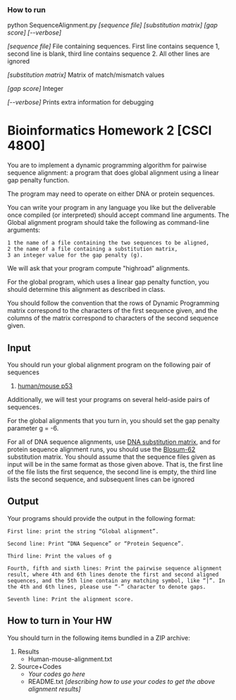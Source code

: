 ### How to run

python SequenceAlignment.py *[sequence file]* *[substitution matrix]* *[gap score]* *[--verbose]*

*[sequence file]* File containing sequences. First line contains sequence 1, second line is blank, third line contains sequence 2. All other lines are ignored

*[substitution matrix]* Matrix of match/mismatch values

*[gap score]* Integer

*[--verbose]* Prints extra information for debugging

# Bioinformatics Homework 2 [CSCI 4800]

You are to implement a dynamic programming algorithm for pairwise sequence alignment: 
a program that does global alignment using a linear gap penalty function.

The program may need to operate on either DNA or protein sequences.

You can write your program in any language you like but the deliverable once compiled (or interpreted) should accept command line arguments. 
The Global alignment program should take the following as command-line arguments: 

    1 the name of a file containing the two sequences to be aligned, 
    2 the name of a file containing a substitution matrix, 
    3 an integer value for the gap penalty (g). 

We will ask that your program compute "highroad" alignments. 

For the global program, which uses a linear gap penalty function, you should determine this alignment as described in class. 

You should follow the convention that the rows of Dynamic Programming matrix correspond to the characters of the first sequence given, and the columns of the matrix correspond to characters of the second sequence given. 

## Input
You should run your global alignment program on the following pair of sequences

1. [human/mouse p53](https://drive.google.com/file/d/1nQ3MSouNVDC2aK5Xkk3vwJOoliEsl9Ru/view?usp=sharing)
   
Additionally, we will test your programs on several held-aside pairs of sequences.

For the global alignments that you turn in, you should set the gap penalty parameter g = -6.

For all of DNA sequence alignments, use [DNA substitution matrix](https://drive.google.com/file/d/1ytIw21nBuSiSqq5-gNJUgYEc0cdDHT_1/view?usp=sharing), and for protein sequence alignment runs, you should use the [Blosum-62](https://drive.google.com/file/d/1eghD2Q6Me8eDkfyCOKAENITer8aI-TtZ/view?usp=sharing) substitution matrix. 
You should assume that the sequence files given as input will be in the same format as those given above. That is, the first line of the file lists the first sequence, the second line is empty, the third line lists the second sequence, and subsequent lines can be ignored

## Output
Your programs should provide the output in the following format:
 
    First line: print the string “Global alignment”.

    Second line: Print “DNA Sequence” or “Protein Sequence”.

    Third line: Print the values of g

    Fourth, fifth and sixth lines: Print the pairwise sequence alignment result, where 4th and 6th lines denote the first and second aligned sequences, and the 5th line contain any matching symbol, like “|”. In the 4th and 6th lines, please use “-” character to denote gaps.

    Seventh line: Print the alignment score. 
    
## How to turn in Your HW
You should turn in the following items bundled in a ZIP archive:
1. Results
    * Human-mouse-alignment.txt
2. Source+Codes
    * *Your codes go here*
    * README.txt *[describing how to use your codes to get the above alignment results]*


